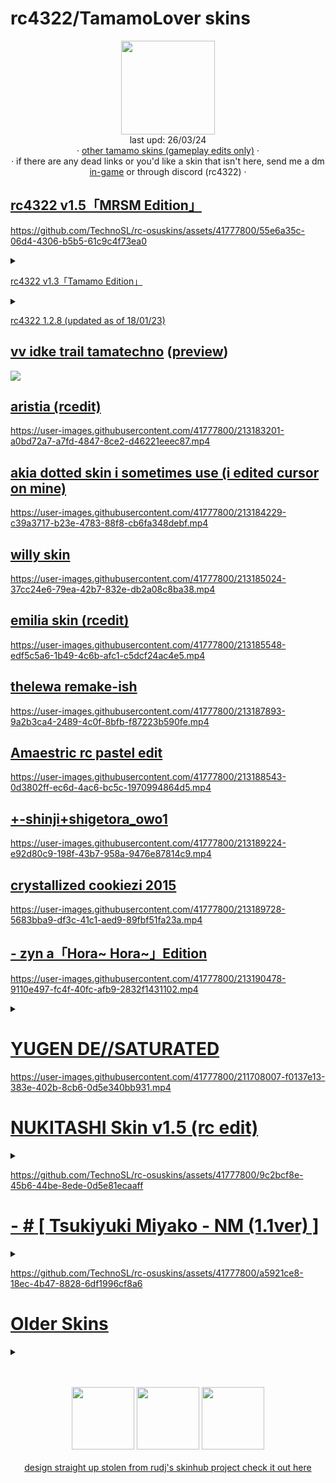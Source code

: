 
# rc4322/TamamoLover skins

<p align="center">
<a href="https://osu.ppy.sh/users/7772622">
  <img src="https://a.ppy.sh/7772622"
       width="150"
       height="150"></a>
<br>
  last upd: 26/03/24
  <br>
  · <a href=https://github.com/TechnoSL/rc-osuskins/blob/master/tamamo.md>other tamamo skins (gameplay edits only)</a> ·
  <br>
  · if there are any dead links or you'd like a skin that isn't here, send me a dm <a href=https://osu.ppy.sh/home/messages/users/7772622>in-game</a> or through discord (rc4322) ·
</p>


## [rc4322 v1.5「MRSM Edition」](https://github.com/TechnoSL/rc-osuskins/raw/master/skins/-%20rc4322%20v1.5.1%20%E3%80%8CMRSM%20Edition%E3%80%8D.osk)

https://github.com/TechnoSL/rc-osuskins/assets/41777800/55e6a35c-06d4-4306-b5b5-61c9c4f73ea0
<details>
<summary></summary>
most of the changes in this one are actually in the main menu, big thanks to rinne for helping me refresh the menu and FrancisEdits for the psd files for score numbers and the sort
<br>
if anyone wants, here are the psd files: https://rc4322.s-ul.eu/KozGRDaQ (i was gonna include a link to it in the readme file for the skin, but i forgot. oh well)
i love murasame
</details>

[rc4322 v1.3「Tamamo Edition」](https://rc4322.s-ul.eu/DIvs7GKu)

<details>
<summary></summary>
"ever make a skin as a joke? yeah this one went too far" - me https://b.catgirlsare.sexy/LhCZ7LmdDFzB.png
<br>
if %con_hvoice=0 dwave 13,"voice\tamamo2_17.ogg"
</details>

[rc4322 1.2.8 (updated as of 18/01/23)](https://drive.google.com/file/d/1bQzSglCgN_Vdsl6D2DoKj8Urp8AuDd4h/view?usp=share_link)

## [vv idke trail tamatechno](https://rc4322.s-ul.eu/mVWnceVW) ([preview](https://www.youtube.com/watch?v=rm6ulJQghjs))

![](https://b.catgirlsare.sexy/dQQx7Jl5CZs0.jpg)

## [aristia (rcedit)](https://rc4322.s-ul.eu/UR0FEZtU)

<https://user-images.githubusercontent.com/41777800/213183201-a0bd72a7-a7fd-4847-8ce2-d46221eeec87.mp4>

## [akia dotted skin i sometimes use (i edited cursor on mine)](https://drive.google.com/file/d/1cd_VEyu3VhRIWwYArSH18CX1CrBSAGu9/view?usp=share_link)

<https://user-images.githubusercontent.com/41777800/213184229-c39a3717-b23e-4783-88f8-cb6fa348debf.mp4>

## [willy skin](https://puu.sh/H3y9f/43fcb5dd24.osk)

<https://user-images.githubusercontent.com/41777800/213185024-37cc24e6-79ea-42b7-832e-db2a08c8ba38.mp4>

## [emilia skin (rcedit)](https://rc4322.s-ul.eu/0tkUMWhX)

<https://user-images.githubusercontent.com/41777800/213185548-edf5c5a6-1b49-4c6b-afc1-c5dcf24ac4e5.mp4>

## [thelewa remake-ish](https://rc4322.s-ul.eu/ALAFlzTD)

<https://user-images.githubusercontent.com/41777800/213187893-9a2b3ca4-2489-4c0f-8bfb-f87223b590fe.mp4>

## [Amaestric rc pastel edit](https://rc4322.s-ul.eu/54HN61gT)

<https://user-images.githubusercontent.com/41777800/213188543-0d3802ff-ec6d-4ac6-bc5c-1970994864d5.mp4>

## [+-shinji+shigetora_owo1](https://rc4322.s-ul.eu/MoERUNh3)

<https://user-images.githubusercontent.com/41777800/213189224-e92d80c9-198f-43b7-958a-9476e87814c9.mp4>

## [crystallized cookiezi 2015](https://drive.google.com/file/d/1-SfZV4N0roQLxlwdEeIifeEKb3IxcaYS/view?usp=sharing)

<https://user-images.githubusercontent.com/41777800/213189728-5683bba9-df3c-41c1-aed9-89fbf51fa23a.mp4>

## [- zyn a「Hora~ Hora~」Edition](https://rc4322.s-ul.eu/pPJdyJ3K)

<https://user-images.githubusercontent.com/41777800/213190478-9110e497-fc4f-40fc-afb9-2832f1431102.mp4>
<details>
<summary></summary>
the original trump card.
<br>
if %con_hvoice=0 dwave 13,"voice\alice4_04.ogg"
</details>

# [YUGEN DE//SATURATED](https://rc4322.s-ul.eu/8IhaYVC8)

<https://user-images.githubusercontent.com/41777800/211708007-f0137e13-383e-402b-8cb6-0d5e340bb931.mp4>

# [NUKITASHI Skin v1.5 (rc edit)](https://rc4322.s-ul.eu/PjRhsz1l)

<details>
<summary></summary>
i use this for taiko mostly, found out it also plays pretty good if you swap the hitsounds/cursor. so here you go
</details>

<https://github.com/TechnoSL/rc-osuskins/assets/41777800/9c2bcf8e-45b6-44be-8ede-0d5e81ecaaff>

# [- # [ Tsukiyuki Miyako - NM (1.1ver) ]](https://rc4322.s-ul.eu/OplIvMfU)

<details>
<summary></summary>
i had a little 1-2 week phase where i only ran this skin, it has really satisfying hitsounds and clean gameplay despite being a osu forum skin, really nice
</details>

<https://github.com/TechnoSL/rc-osuskins/assets/41777800/a5921ce8-18ec-4b47-8828-6df1996cf8a6>

# [Older Skins](https://mega.nz/folder/oaM3zZIZ#i9OCePpAlR_CzePzZItL9A)
<details>
<summary></summary>
nothing much to say here, just older stuff sitting in my hard drive that i felt like releasing, lots of skins i used/edited from 2016 to now</details>
<p align="center">
  <br></br>
  <a href="https://www.twitch.tv/rc4322">
  <img src="https://i.imgur.com/HM030lk.png"
       width="100"
       height="100"></a>
  <a href="https://www.youtube.com/@tekunotri">
  <img src="https://i.imgur.com/YWbDUUy.png"
       width="100"
       height="100"></a>

  <a href="https://twitter.com/ignTechno">
  <img src="https://i.imgur.com/PUQ5uWf.png"
       width="100"
       height="100"></a>
  <br></br>
    <a href="https://github.com/rudj-skinhub/woal/blob/tyfh/README.md">design straight up stolen from rudj's skinhub project check it out here</a>
 </p>
